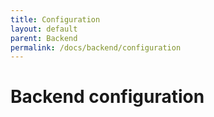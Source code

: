 ```yaml
---
title: Configuration
layout: default
parent: Backend
permalink: /docs/backend/configuration
---
```


# Backend configuration